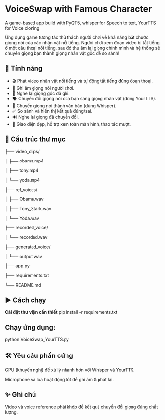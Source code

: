 # VoiceSwap with Famous Character
A game-based app build with PyQT5, whisper for Speech to text, YourTTS for Voice cloning

Ứng dụng game tương tác thử thách người chơi về khả năng bắt chước giọng nói của các nhân vật nổi tiếng. Người chơi xem đoạn video bị tắt tiếng ở một câu thoại nổi tiếng, sau đó thu âm lại giọng chính mình và hệ thống sẽ chuyển giọng bạn thành giọng nhân vật gốc để so sánh!

## 🧠 Tính năng

- 🎬 Phát video nhân vật nổi tiếng và tự động tắt tiếng đúng đoạn thoại.
- 🎤 Ghi âm giọng nói người chơi.
- 🔁 Nghe lại giọng gốc đã ghi.
- 🗣 Chuyển đổi giọng nói của bạn sang giọng nhân vật (dùng YourTTS).
- 📝 Chuyển giọng nói thành văn bản (dùng Whisper).
- ✅ So sánh và hiển thị kết quả đúng/sai.
- 🔊 Nghe lại giọng đã chuyển đổi.
- 🎨 Giao diện đẹp, hỗ trợ xem toàn màn hình, thao tác mượt.

## 📂 Cấu trúc thư mục

├── video_clips/

│ ├── obama.mp4

│ ├── tony.mp4

│ └── yoda.mp4

├── ref_voices/

│ ├── Obama.wav

│ ├── Tony_Stark.wav

│ └── Yoda.wav

├── recorded_voice/

│ └── recorded.wav

├── generated_voice/

│ └── output.wav

├── app.py

├── requirements.txt

└── README.md

## ▶️ Cách chạy

**Cài đặt thư viện cần thiết**
   pip install -r requirements.txt
   
## Chạy ứng dụng:

python VoiceSwap_YourTTS.py

## 🛠 Yêu cầu phần cứng

GPU (khuyến nghị) để xử lý nhanh hơn với Whisper và YourTTS.

Microphone và loa hoạt động tốt để ghi âm & phát lại.

## ✨ Ghi chú

Video và voice reference phải khớp để kết quả chuyển đổi giọng đúng chất lượng.
